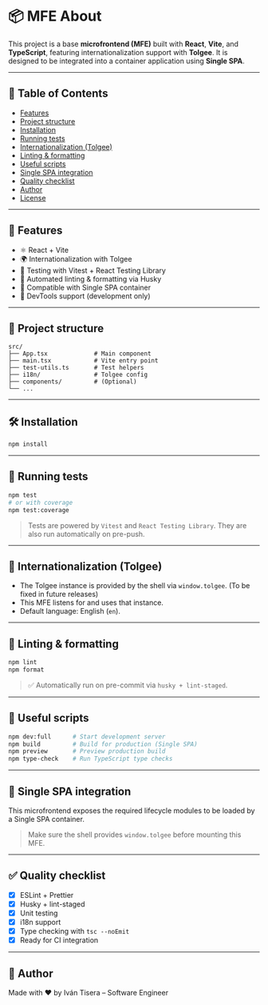 # 📦 MFE About

This project is a base **microfrontend (MFE)** built with **React**, **Vite**, and **TypeScript**, featuring internationalization support with **Tolgee**. It is designed to be integrated into a container application using **Single SPA**.

---

## 📑 Table of Contents

- [Features](#-features)
- [Project structure](#-project-structure)
- [Installation](#-installation)
- [Running tests](#-running-tests)
- [Internationalization (Tolgee)](#-internationalization-tolgee)
- [Linting & formatting](#-linting--formatting)
- [Useful scripts](#-useful-scripts)
- [Single SPA integration](#-single-spa-integration)
- [Quality checklist](#-quality-checklist)
- [Author](#-author)
- [License](#-license)

---

## 🚀 Features

- ⚛️ React + Vite
- 🌍 Internationalization with Tolgee
- 🧪 Testing with Vitest + React Testing Library
- 🎨 Automated linting & formatting via Husky
- 🧩 Compatible with Single SPA container
- 🧰 DevTools support (development only)

---

## 📁 Project structure

```
src/
├── App.tsx             # Main component
├── main.tsx            # Vite entry point
├── test-utils.ts       # Test helpers
├── i18n/               # Tolgee config
├── components/         # (Optional)
└── ...
```

---

## 🛠️ Installation

```bash
npm install
```

---

## 🧪 Running tests

```bash
npm test
# or with coverage
npm test:coverage
```

> Tests are powered by `Vitest` and `React Testing Library`. They are also run automatically on pre-push.

---

## 💬 Internationalization (Tolgee)

- The Tolgee instance is provided by the shell via `window.tolgee`. (To be fixed in future releases)
- This MFE listens for and uses that instance.
- Default language: English (`en`).

---

## 🧹 Linting & formatting

```bash
npm lint
npm format
```

> ✅ Automatically run on pre-commit via `husky + lint-staged`.

---

## 📜 Useful scripts

```bash
npm dev:full      # Start development server
npm build         # Build for production (Single SPA)
npm preview       # Preview production build
npm type-check    # Run TypeScript type checks
```

---

## 🧩 Single SPA integration

This microfrontend exposes the required lifecycle modules to be loaded by a Single SPA container.

> Make sure the shell provides `window.tolgee` before mounting this MFE.

---

## ✅ Quality checklist

- [x] ESLint + Prettier
- [x] Husky + lint-staged
- [x] Unit testing
- [x] i18n support
- [x] Type checking with `tsc --noEmit`
- [x] Ready for CI integration

---

## 👤 Author

Made with ❤️ by Iván Tisera – Software Engineer
